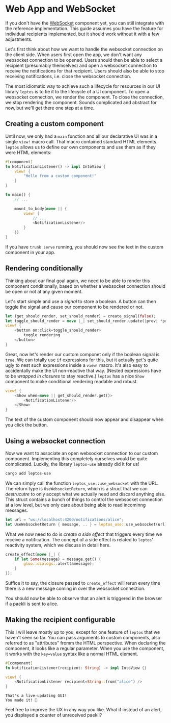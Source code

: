 # Web App and WebSocket

If you don't have the [WebSocket](websocket.md) component yet, you can still integrate with the reference implementation.
This guide assumes you have the feature for individual recipients implemented, but it should work without it with a few adjustments.

Let's first think about how we want to handle the websocket connection on the client side.
When users first open the app, we don't want any websocket connection to be opened.
Users should then be able to select a recipient (presumably themselves) and open a websocket connection to receive the notifications for that recipient.
Users should also be able to stop receiving notifications, i.e. close the websocket connection.

The most idiomatic way to achieve such a lifecycle for resources in our UI library `leptos` is to tie it to the lifecycle of a UI component.
To open a websocket connection, we render the component.
To close the connection, we stop rendering the component.
Sounds complicated and abstract for now, but we'll get there one step at a time.

## Creating a custom component

Until now, we only had a `main` function and all our declarative UI was in a single `view!` macro call.
That macro contained standard HTML elements.
`leptos` allows us to define our own components and use them as if they were HTML elements:

```rust
#[component]
fn NotificationListener() -> impl IntoView {
    view! {
        "Hello from a custom component!"
    }
}

fn main() {
    // ...

    mount_to_body(move || {
        view! {
            // ...
            <NotificationListener/>
        }
    })
}
```

If you have `trunk serve` running, you should now see the text in the custom component in your app.

## Rendering conditionally

Thinking about our final goal again, we need to be able to render this component conditionally, based on whether a websocket connection should be open or not at any given moment.

Let's start simple and use a _signal_ to store a boolean.
A button can then toggle the signal and cause our component to be rendered or not.

```rust
let (get_should_render, set_should_render) = create_signal(false);
let toggle_should_render = move |_| set_should_render.update(|prev| *prev = !*prev);
view! {
    <button on:click=toggle_should_render>
        toggle rendering
    </button>
}
```

Great, now let's render our custom componet only if the boolean signal is `true`.
We can totally use `if` expressions for this, but it actually get's quite ugly to nest such expressions inside a `view!` macro.
It's also easy to accidentally make the UI non-reactive that way.
(Nested expressions have to be _wrapped in closures_ to stay reactive.)
`leptos` has a nice `Show` component to make conditional rendering readable and robust.

```rust
view! {
    <Show when=move || get_should_render.get()>
        <NotificationListener/>
    </Show>
}
```

The text of the custom component should now appear and disappear when you click the button.

## Using a websocket connection

Now we want to associate an open websocket connection to our custom component.
Implementing this completely ourselves would be quite complicated.
Luckily, the library `leptos-use` already did it for us!

```sh
cargo add leptos-use
```

We can simply call the function `leptos_use::use_websocket` with the URL.
The return type is `UseWebsocketReturn`, which is a struct that we can _destrucutre_ to only accept what we actually need and discard anything else.
This struct contains a bunch of things to control the websocket connection at a low level, but we only care about being able to read incominng messages.

```rust
let url = "ws://localhost:4200/notifications/alice";
let UseWebsocketReturn { message, .. } = leptos_use::use_websocket(url);
```

What we now need to do is _create a side effect_ that triggers every time we receive a notification.
The concept of a side effect is related to `leptos`' reactivity system, which we discuss in detail here.

```rust
create_effect(move |_| {
    if let Some(message) = message.get() {
        gloo::dialogs::alert(&message);
    }
});
```

Suffice it to say, the closure passed to `create_effect` will rerun every time there is a new message coming in over the websocket connection.

You should now be able to observe that an alert is triggered in the browser if a paekli is sent to alice.

## Making the recipient configurable

This I will leave mostly up to you, except for one feature of `leptos` that we haven't seen so far.
You can pass arguments to custom components, also referred to as "attributes" fromm the HTML perspective.
When declaring the component, it looks like a regular parameter.
When you use the component, it works with the `key=value` syntax like a normal HTML element.

```rust
#[component]
fn NotificationListener(recipient: String) -> impl IntoView {}

view! {
    <NotificationListener recipient=String::from("alice") />
}
```

```admonish success
That's a live-updating GUI!
You made it! 🥳
```

Feel free to improve the UX in any way you like.
What if instead of an alert, you displayed a counter of unreceived paekli?
